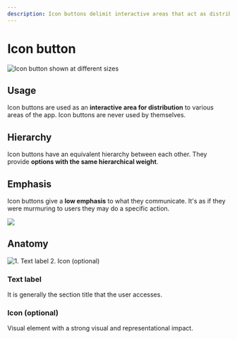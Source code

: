 ```yaml
---
description: Icon buttons delimit interactive areas that act as distribution elements.
---
```


# Icon button

![Icon button shown at different sizes](../img/typology_icon.png)

## Usage

Icon buttons are used as an **interactive area for distribution** to various areas of the app. Icon buttons are never used by themselves.

## Hierarchy

Icon buttons have an equivalent hierarchy between each other. They provide **options with the same hierarchical weight**.

## Emphasis

Icon buttons give a **low emphasis** to what they communicate. It's as if they were murmuring to users they may do a specific action.

![](../img/typology_icon_emphasis.png)

## Anatomy

![1. Text label    2. Icon \(optional\)](../img/typology_icon_anatomy.png)

### Text label

It is generally the section title that the user accesses.

### Icon \(optional\)

Visual element with a strong visual and representational impact.

